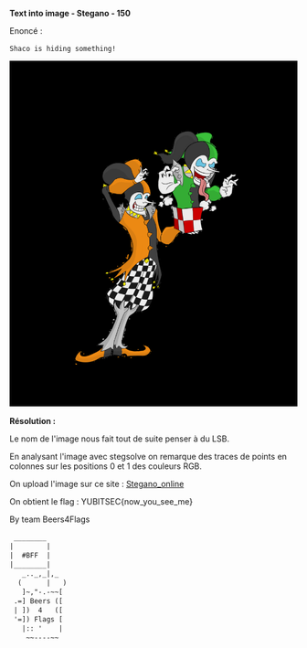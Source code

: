 **Text into image - Stegano - 150**

Enoncé :

```
Shaco is hiding something!
```

![Alt](img/lsb.png "lsb")


__Résolution :__

Le nom de l'image nous fait tout de suite penser à du LSB.

En analysant l'image avec stegsolve on remarque des traces de points en colonnes sur les positions 0 et 1 des couleurs RGB.

On upload l'image sur ce site :
[Stegano_online](http://manytools.org/hacker-tools/steganography-encode-text-into-image/go)


On obtient le flag : 
YUBITSEC{now_you_see_me}


By team Beers4Flags


```
 ________
|        |
|  #BFF  |
|________|
   _.._,_|,_
  (      |   )
   ]~,"-.-~~[
 .=] Beers ([
 | ])  4   ([
 '=]) Flags [
   |:: '    |
    ~~----~~
```
